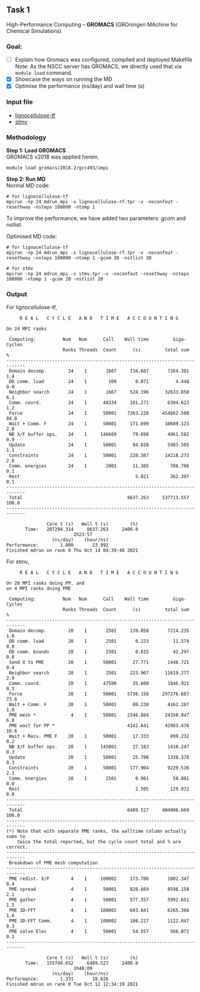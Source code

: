 ## Task 1 
High-Performance Computing – **GROMACS** (GROningen MAchine for Chemical Simulations) <br>

### Goal: 
- [ ] Explain how Gromacs was configured, compiled and deployed Makefile <br> Note: As the NSCC server has GROMACS, we directly used that via `module load` command. 
- [x] Showcase the ways on running the MD 
- [x] Optimise the performance (ns/day) and wall time (s)

### Input file
* [lignocellulose-tf](https://github.com/ChongLC/apac-hpc-ai-2021-MAAZICKS/blob/main/HPC-GROMACS/lignocellulose-rf/lignocellulose-rf.zip)
* [stmv](https://github.com/ChongLC/apac-hpc-ai-2021-MAAZICKS/blob/main/HPC-GROMACS/stmv/stmv.zip)

### Methodology 
**Step 1: Load GROMACS** <br>
GROMACS v2018 was applied herein. 
```
module load gromacs/2018.2/gcc493/impi
```

**Step 2: Run MD** <br> 
Normal MD code:
```
# for lignocellulose-tf
mpirun -np 24 mdrun_mpi -s lignocellulose-rf.tpr -v -noconfout -resethway -nsteps 100000 -ntomp 1
```
To improve the performance, we have added two parameters: gcom and nstlist. 

Optimised MD code: 
```
# for lignocellulose-tf
mpirun -np 24 mdrun_mpi -s lignocellulose-rf.tpr -v -noconfout -resethway -nsteps 100000 -ntomp 1 -gcom 30 -nstlist 30

# for stmv
mpirun -np 24 mdrun_mpi -s stmv.tpr -v -noconfout -resethway -nsteps 100000 -ntomp 1 -gcom 20 -nstlist 20
```

### Output
For lignocellulose-tf, 
```
     R E A L   C Y C L E   A N D   T I M E   A C C O U N T I N G

On 24 MPI ranks

 Computing:          Num   Num      Call    Wall time         Giga-Cycles
                     Ranks Threads  Count      (s)         total sum    %
-----------------------------------------------------------------------------
 Domain decomp.        24    1       1667     116.687       7264.381   1.4
 DD comm. load         24    1        169       0.071          4.448   0.0
 Neighbor search       24    1       1667     524.196      32633.850   6.1
 Comm. coord.          24    1      48334     101.271       6304.623   1.2
 Force                 24    1      50001    7303.220     454662.588  84.6
 Wait + Comm. F        24    1      50001     171.699      10689.123   2.0
 NB X/F buffer ops.    24    1     146669      79.698       4961.582   0.9
 Update                24    1      50001      94.828       5903.505   1.1
 Constraints           24    1      50001     228.387      14218.273   2.6
 Comm. energies        24    1       2001      11.385        708.786   0.1
 Rest                                           5.821        362.397   0.1
-----------------------------------------------------------------------------
 Total                                       8637.263     537713.557 100.0
-----------------------------------------------------------------------------

               Core t (s)   Wall t (s)        (%)
       Time:   207294.314     8637.263     2400.0
                         2h23:57
                 (ns/day)    (hour/ns)
Performance:        1.000       23.992
Finished mdrun on rank 0 Thu Oct 14 04:39:48 2021
```

For stmv, 
```
     R E A L   C Y C L E   A N D   T I M E   A C C O U N T I N G

On 20 MPI ranks doing PP, and
on 4 MPI ranks doing PME

 Computing:          Num   Num      Call    Wall time         Giga-Cycles
                     Ranks Threads  Count      (s)         total sum    %
-----------------------------------------------------------------------------
 Domain decomp.        20    1       2501     139.058       7214.235   1.8
 DD comm. load         20    1       2501       0.223         11.574   0.0
 DD comm. bounds       20    1       2501       0.815         42.297   0.0
 Send X to PME         20    1      50001      27.771       1440.721   0.4
 Neighbor search       20    1       2501     223.967      11619.277   2.9
 Comm. coord.          20    1      47500      35.600       1846.921   0.5
 Force                 20    1      50001    5730.158     297276.687  73.6
 Wait + Comm. F        20    1      50001      80.230       4162.287   1.0
 PME mesh *             4    1      50001    2346.884      24350.947   6.0
 PME wait for PP *                           4142.641      42983.476  10.6
 Wait + Recv. PME F    20    1      50001      17.333        899.232   0.2
 NB X/F buffer ops.    20    1     145001      27.183       1410.247   0.3
 Update                20    1      50001      25.798       1338.378   0.3
 Constraints           20    1      50001     177.904       9229.516   2.3
 Comm. energies        20    1       2501       0.981         50.881   0.0
 Rest                                           2.505        129.972   0.0
-----------------------------------------------------------------------------
 Total                                       6489.527     404006.669 100.0
-----------------------------------------------------------------------------
(*) Note that with separate PME ranks, the walltime column actually sums to
    twice the total reported, but the cycle count total and % are correct.
-----------------------------------------------------------------------------
 Breakdown of PME mesh computation
-----------------------------------------------------------------------------
 PME redist. X/F        4    1     100002     173.706       1802.347   0.4
 PME spread             4    1      50001     828.669       8598.158   2.1
 PME gather             4    1      50001     577.557       5992.651   1.5
 PME 3D-FFT             4    1     100002     603.841       6265.366   1.6
 PME 3D-FFT Comm.       4    1     100002     108.217       1122.847   0.3
 PME solve Elec         4    1      50001      54.557        566.072   0.1
-----------------------------------------------------------------------------

               Core t (s)   Wall t (s)        (%)
       Time:   155748.652     6489.527     2400.0
                         1h48:09
                 (ns/day)    (hour/ns)
Performance:        1.331       18.026
Finished mdrun on rank 0 Tue Oct 12 12:34:19 2021
```
